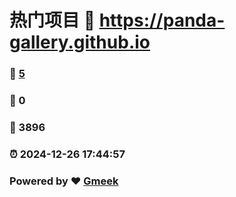 # 热门项目 :link: https://panda-gallery.github.io 
### :page_facing_up: [5](https://panda-gallery.github.io/tag.html) 
### :speech_balloon: 0 
### :hibiscus: 3896 
### :alarm_clock: 2024-12-26 17:44:57 
### Powered by :heart: [Gmeek](https://github.com/Meekdai/Gmeek)
